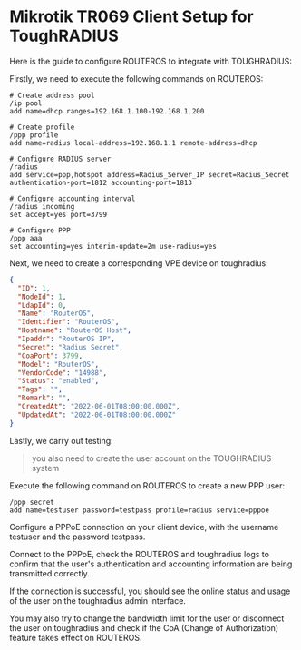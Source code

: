 # Mikrotik TR069 Client Setup for ToughRADIUS

Here is the guide to configure ROUTEROS to integrate with TOUGHRADIUS:

Firstly, we need to execute the following commands on ROUTEROS:

```
# Create address pool
/ip pool
add name=dhcp ranges=192.168.1.100-192.168.1.200

# Create profile
/ppp profile
add name=radius local-address=192.168.1.1 remote-address=dhcp

# Configure RADIUS server
/radius
add service=ppp,hotspot address=Radius_Server_IP secret=Radius_Secret authentication-port=1812 accounting-port=1813

# Configure accounting interval
/radius incoming
set accept=yes port=3799

# Configure PPP
/ppp aaa
set accounting=yes interim-update=2m use-radius=yes

```

Next, we need to create a corresponding VPE device on toughradius:

```json
{
  "ID": 1,
  "NodeId": 1,
  "LdapId": 0,
  "Name": "RouterOS",
  "Identifier": "RouterOS",
  "Hostname": "RouterOS Host",
  "Ipaddr": "RouterOS IP",
  "Secret": "Radius Secret",
  "CoaPort": 3799,
  "Model": "RouterOS",
  "VendorCode": "14988",
  "Status": "enabled",
  "Tags": "",
  "Remark": "",
  "CreatedAt": "2022-06-01T08:00:00.000Z",
  "UpdatedAt": "2022-06-01T08:00:00.000Z"
}
```

Lastly, we carry out testing:

> you also need to create the user account on the TOUGHRADIUS system

Execute the following command on ROUTEROS to create a new PPP user:

```
/ppp secret
add name=testuser password=testpass profile=radius service=pppoe

```

Configure a PPPoE connection on your client device, with the username testuser and the password testpass.

Connect to the PPPoE, check the ROUTEROS and toughradius logs to confirm that the user's authentication and accounting information are being transmitted correctly.

If the connection is successful, you should see the online status and usage of the user on the toughradius admin interface.

You may also try to change the bandwidth limit for the user or disconnect the user on toughradius and check if the CoA (Change of Authorization) feature takes effect on ROUTEROS.

